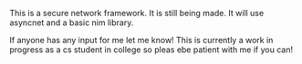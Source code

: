 This is a secure network framework.
It is still being made. It will use asyncnet and a basic nim library.

If anyone has any input for me let me know!
This is currently a work in progress as a cs student in college so pleas ebe patient with me if you can!